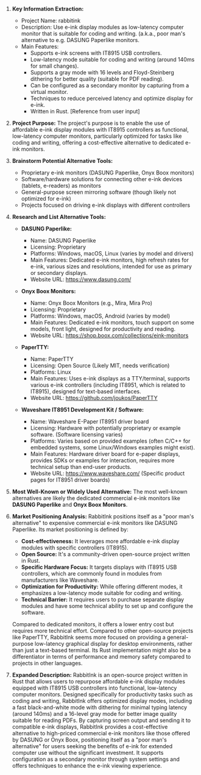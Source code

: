 1.  **Key Information Extraction:**
    *   Project Name: rabbitink
    *   Description: Use e-ink display modules as low-latency computer monitor that is suitable for coding and writing. (a.k.a., poor man's alternative to e.g. DASUNG Paperlike monitors.
    *   Main Features:
        *   Supports e-ink screens with IT8915 USB controllers.
        *   Low-latency mode suitable for coding and writing (around 140ms for small changes).
        *   Supports a gray mode with 16 levels and Floyd-Steinberg dithering for better quality (suitable for PDF reading).
        *   Can be configured as a secondary monitor by capturing from a virtual monitor.
        *   Techniques to reduce perceived latency and optimize display for e-ink.
        *   Written in Rust. [Reference from user input]

2.  **Project Purpose:**
    The project's purpose is to enable the use of affordable e-ink display modules with IT8915 controllers as functional, low-latency computer monitors, particularly optimized for tasks like coding and writing, offering a cost-effective alternative to dedicated e-ink monitors.

3.  **Brainstorm Potential Alternative Tools:**
    *   Proprietary e-ink monitors (DASUNG Paperlike, Onyx Boox monitors)
    *   Software/hardware solutions for connecting other e-ink devices (tablets, e-readers) as monitors
    *   General-purpose screen mirroring software (though likely not optimized for e-ink)
    *   Projects focused on driving e-ink displays with different controllers

4.  **Research and List Alternative Tools:**

    *   **DASUNG Paperlike:**
        *   Name: DASUNG Paperlike
        *   Licensing: Proprietary
        *   Platforms: Windows, macOS, Linux (varies by model and drivers)
        *   Main Features: Dedicated e-ink monitors, high refresh rates for e-ink, various sizes and resolutions, intended for use as primary or secondary displays.
        *   Website URL: https://www.dasung.com/

    *   **Onyx Boox Monitors:**
        *   Name: Onyx Boox Monitors (e.g., Mira, Mira Pro)
        *   Licensing: Proprietary
        *   Platforms: Windows, macOS, Android (varies by model)
        *   Main Features: Dedicated e-ink monitors, touch support on some models, front light, designed for productivity and reading.
        *   Website URL: https://shop.boox.com/collections/eink-monitors

    *   **PaperTTY:**
        *   Name: PaperTTY
        *   Licensing: Open Source (Likely MIT, needs verification)
        *   Platforms: Linux
        *   Main Features: Uses e-ink displays as a TTY/terminal, supports various e-ink controllers (including IT8951, which is related to IT8915), designed for text-based interfaces.
        *   Website URL: https://github.com/joukos/PaperTTY

    *   **Waveshare IT8951 Development Kit / Software:**
        *   Name: Waveshare E-Paper IT8951 driver board
        *   Licensing: Hardware with potentially proprietary or example software. (Software licensing varies)
        *   Platforms: Varies based on provided examples (often C/C++ for embedded systems, some Linux/Windows examples might exist).
        *   Main Features: Hardware driver board for e-paper displays, provides SDKs or examples for interaction, requires more technical setup than end-user products.
        *   Website URL: https://www.waveshare.com/ (Specific product pages for IT8951 driver boards)

5.  **Most Well-Known or Widely Used Alternative:**
    The most well-known alternatives are likely the dedicated commercial e-ink monitors like **DASUNG Paperlike** and **Onyx Boox Monitors**.

6.  **Market Positioning Analysis:**
    RabbitInk positions itself as a "poor man's alternative" to expensive commercial e-ink monitors like DASUNG Paperlike. Its market positioning is defined by:
    *   **Cost-effectiveness:** It leverages more affordable e-ink display modules with specific controllers (IT8915).
    *   **Open Source:** It's a community-driven open-source project written in Rust.
    *   **Specific Hardware Focus:** It targets displays with IT8915 USB controllers, which are commonly found in modules from manufacturers like Waveshare.
    *   **Optimization for Productivity:** While offering different modes, it emphasizes a low-latency mode suitable for coding and writing.
    *   **Technical Barrier:** It requires users to purchase separate display modules and have some technical ability to set up and configure the software.

    Compared to dedicated monitors, it offers a lower entry cost but requires more technical effort. Compared to other open-source projects like PaperTTY, RabbitInk seems more focused on providing a general-purpose low-latency graphical display for desktop environments, rather than just a text-based terminal. Its Rust implementation might also be a differentiator in terms of performance and memory safety compared to projects in other languages.

7.  **Expanded Description:**
    RabbitInk is an open-source project written in Rust that allows users to repurpose affordable e-ink display modules equipped with IT8915 USB controllers into functional, low-latency computer monitors. Designed specifically for productivity tasks such as coding and writing, RabbitInk offers optimized display modes, including a fast black-and-white mode with dithering for minimal typing latency (around 140ms) and a 16-level gray mode for better image quality suitable for reading PDFs. By capturing screen output and sending it to compatible e-ink displays, RabbitInk provides a cost-effective alternative to high-priced commercial e-ink monitors like those offered by DASUNG or Onyx Boox, positioning itself as a "poor man's alternative" for users seeking the benefits of e-ink for extended computer use without the significant investment. It supports configuration as a secondary monitor through system settings and offers techniques to enhance the e-ink viewing experience.